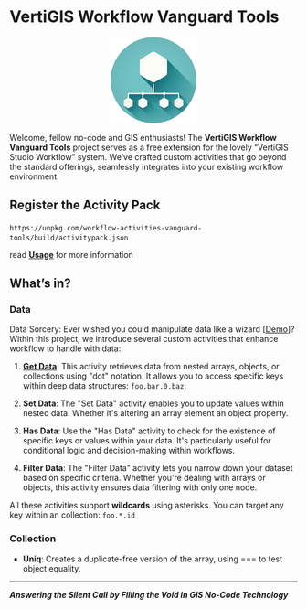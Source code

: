 # VertiGIS Workflow Vanguard Tools  


<div align="center">
  <img src="./docs/img/logo-tools-circle.png" width="150px" height="150px" alt="logo" />
</div>

Welcome, fellow no-code and GIS  enthusiasts! The **VertiGIS Workflow Vanguard Tools** project serves as a free extension for the lovely “VertiGIS Studio Workflow” system.  We’ve crafted custom activities that go beyond the standard offerings, seamlessly integrates into your existing workflow environment.

## Register the Activity Pack

```https://unpkg.com/workflow-activities-vanguard-tools/build/activitypack.json```

read [**Usage**](docs/Usage.md) for more information

## What’s in?

### Data

Data Sorcery: Ever wished you could manipulate data like a wizard [[Demo](https://apps.vertigisstudio.com/web/?app=a1e21fa1a17d47f39e04503fb1c49f61)]? Within this project, we introduce several custom activities that enhance workflow to handle with data:

1. [**Get Data**](docs/GetData.md): This activity retrieves data from nested arrays, objects, or collections using "dot" notation. It allows you to access specific keys within deep data structures: `foo.bar.0.baz`.

2. **Set Data**: The "Set Data" activity enables you to update values within nested data. Whether it's altering an array element an object property.

3. **Has Data**: Use the "Has Data" activity to check for the existence of specific keys or values within your data. It's particularly useful for conditional logic and decision-making within workflows.

4. **Filter Data**: The "Filter Data" activity lets you narrow down your dataset based on specific criteria. Whether you're dealing with arrays or objects, this activity ensures data filtering with only one node.

All these activities support **wildcards** using asterisks. You can target any key within an collection: `foo.*.id`

### Collection

*   **Uniq**: Creates a duplicate-free version of the array, using === to test object equality.

---

***Answering the Silent Call by Filling the Void in GIS No-Code Technology***